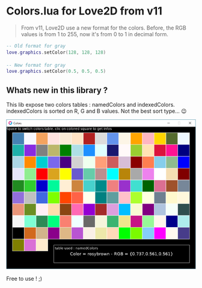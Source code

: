 # Colors.lua for Love2D from v11



> From v11, Love2D use a new format for the colors. Before, the RGB values is from 1 to 255, now it's from 0 to 1 in decimal form.

```lua
-- Old format for gray
love.graphics.setColor(128, 128, 128)

-- New format for gray
love.graphics.setColor(0.5, 0.5, 0.5)
```

## Whats new in this library ?

This lib expose two colors tables : namedColors and indexedColors. indexedColors is sorted on R, G and B values. Not the best sort type... :wink:

![Some screen goes here...](https://github.com/Veronimish/colors/blob/master/images/window.png)

Free to use ! ;)
